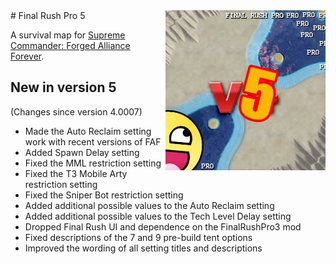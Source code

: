 <img align="right" src="preview.jpg">
# Final Rush Pro 5

A survival map for [Supreme Commander: Forged Alliance Forever](http://www.faforever.com).

## New in version 5

(Changes since version 4.0007)

* Made the Auto Reclaim setting work with recent versions of FAF
* Added Spawn Delay setting
* Fixed the MML restriction setting
* Fixed the T3 Mobile Arty restriction setting
* Fixed the Sniper Bot restriction setting
* Added additional possible values to the Auto Reclaim setting
* Added additional possible values to the Tech Level Delay setting
* Dropped Final Rush UI and dependence on the FinalRushPro3 mod
* Fixed descriptions of the 7 and 9 pre-build tent options
* Improved the wording of all setting titles and descriptions
